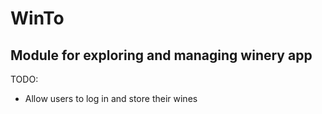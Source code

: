 WinTo
=====
Module for exploring and managing winery app
-----

TODO:

+ Allow users to log in and store their wines